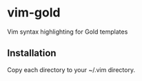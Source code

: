 # vim-gold

Vim syntax highlighting for Gold templates

## Installation

Copy each directory to your ~/.vim directory.
